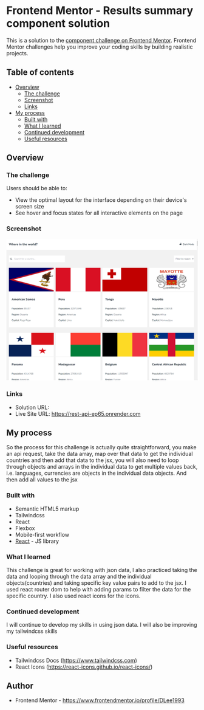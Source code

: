 # Frontend Mentor - Results summary component solution

This is a solution to the [component challenge on Frontend Mentor](https://www.frontendmentor.io/challenges/rest-countries-api-with-color-theme-switcher-5cacc469fec04111f7b848ca). Frontend Mentor challenges help you improve your coding skills by building realistic projects.

## Table of contents

-   [Overview](#overview)
    -   [The challenge](#the-challenge)
    -   [Screenshot](#screenshot)
    -   [Links](#links)
-   [My process](#my-process)
    -   [Built with](#built-with)
    -   [What I learned](#what-i-learned)
    -   [Continued development](#continued-development)
    -   [Useful resources](#useful-resources)

## Overview

### The challenge

Users should be able to:

-   View the optimal layout for the interface depending on their device's screen size
-   See hover and focus states for all interactive elements on the page

### Screenshot

![ScreenShot](Screenshot.png)

### Links

-   Solution URL:
-   Live Site URL: https://rest-api-ep65.onrender.com

## My process

So the process for this challenge is actually quite straightforward, you make an api request, take the data array, map over that data to get the individual countries and then add that data to the jsx, you will also need to loop through objects and arrays in the individual data to get multiple values back, i.e. languages, currencies are objects in the individual data objects. And then add all values to the jsx

### Built with

-   Semantic HTML5 markup
-   Tailwindcss
-   React
-   Flexbox
-   Mobile-first workflow
-   [React](https://reactjs.org/) - JS library

### What I learned

This challenge is great for working with json data, I also practiced taking the data and looping through the data array and the individual objects(countries) and taking specific key value pairs to add to the jsx. I used react router dom to help with adding params to filter the data for the specific country. I also used react icons for the icons.

### Continued development

I will continue to develop my skills in using json data. I will also be improving my tailwindcss skills

### Useful resources

-   Tailwindcss Docs (https://www.tailwindcss.com)
-   React Icons (https://react-icons.github.io/react-icons/)

## Author

-   Frontend Mentor - https://www.frontendmentor.io/profile/DLee1993
